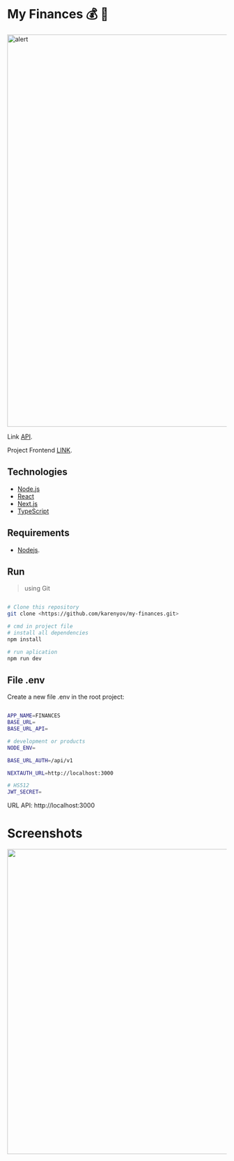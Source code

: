 # My Finances :moneybag: :handbag:



<img src="https://github.com/georgepiter/my-finances/blob/main/doc/finances.gif" alt="alert" width="900" />

Link [API](https://github.com/georgepiter/controlz).

Project Frontend [LINK](https://my-finances-app-2.netlify.app/).

## Technologies

- [Node.js](https://nodejs.org/en/)
- [React](https://pt-br.reactjs.org/)
- [Next.js](https://nextjs.org/)
- [TypeScript](https://www.typescriptlang.org/)

## Requirements
- [Nodejs](https://nodejs.org/en/download/).

## Run

> using Git

```sh

# Clone this repository
git clone <https://github.com/karenyov/my-finances.git>

# cmd in project file
# install all dependencies
npm install

# run aplication
npm run dev
```

## File .env
Create a new file .env in the root project:
```sh

APP_NAME=FINANCES
BASE_URL=
BASE_URL_API=

# development or products
NODE_ENV=

BASE_URL_AUTH=/api/v1

NEXTAUTH_URL=http://localhost:3000

# HS512
JWT_SECRET=

```


URL API: http://localhost:3000

# Screenshots
<p align="center">
  <img src="https://github.com/karenyov/my-finances/blob/main/app.gif" width="700">
</p>
